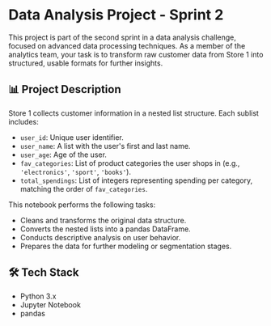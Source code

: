 # Data Analysis Project - Sprint 2

This project is part of the second sprint in a data analysis challenge, focused on advanced data processing techniques. As a member of the analytics team, your task is to transform raw customer data from Store 1 into structured, usable formats for further insights.

## 📊 Project Description

Store 1 collects customer information in a nested list structure. Each sublist includes:

- `user_id`: Unique user identifier.
- `user_name`: A list with the user's first and last name.
- `user_age`: Age of the user.
- `fav_categories`: List of product categories the user shops in (e.g., `'electronics'`, `'sport'`, `'books'`).
- `total_spendings`: List of integers representing spending per category, matching the order of `fav_categories`.

This notebook performs the following tasks:

- Cleans and transforms the original data structure.
- Converts the nested lists into a pandas DataFrame.
- Conducts descriptive analysis on user behavior.
- Prepares the data for further modeling or segmentation stages.

## 🛠️ Tech Stack

- Python 3.x
- Jupyter Notebook
- pandas



